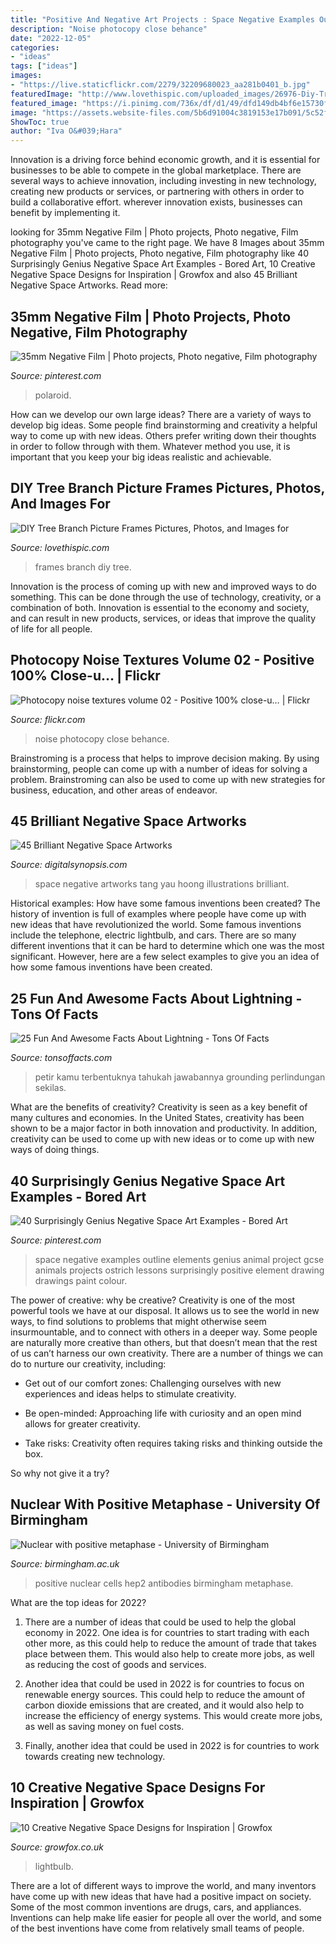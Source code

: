 ```yaml
---
title: "Positive And Negative Art Projects : Space Negative Examples Outline Elements Genius Animal Project Gcse Animals Projects Ostrich Lessons Surprisingly Positive Element Drawing Drawings Paint Colour"
description: "Noise photocopy close behance"
date: "2022-12-05"
categories:
- "ideas"
tags: ["ideas"]
images:
- "https://live.staticflickr.com/2279/32209680023_aa281b0401_b.jpg"
featuredImage: "http://www.lovethispic.com/uploaded_images/26976-Diy-Tree-Branch-Picture-Frames.jpeg?1"
featured_image: "https://i.pinimg.com/736x/df/d1/49/dfd149db4bf6e15730fdfb86cb135498.jpg"
image: "https://assets.website-files.com/5b6d91004c3819153e17b091/5c52f83005c2d65be106fa49_918kL35thhL._SL1425_.jpg"
ShowToc: true
author: "Iva O&#039;Hara"
---
```



Innovation is a driving force behind economic growth, and it is essential for businesses to be able to compete in the global marketplace. There are several ways to achieve innovation, including investing in new technology, creating new products or services, or partnering with others in order to build a collaborative effort. wherever innovation exists, businesses can benefit by implementing it.

	

		
looking for 35mm Negative Film | Photo projects, Photo negative, Film photography you've came to the right page. We have 8 Images about 35mm Negative Film | Photo projects, Photo negative, Film photography like 40 Surprisingly Genius Negative Space Art Examples - Bored Art, 10 Creative Negative Space Designs for Inspiration | Growfox and also 45 Brilliant Negative Space Artworks. Read more:
		
    
## 35mm Negative Film | Photo Projects, Photo Negative, Film Photography

<img loading=lazy src="https://i.pinimg.com/736x/df/d1/49/dfd149db4bf6e15730fdfb86cb135498.jpg" onerror="this.onerror=null;this.src='https://tse3.mm.bing.net/th?id=OIP.DVj63y4ptOfbd3AUYxvv8QHaLb&amp;pid=15.1';" alt="35mm Negative Film | Photo projects, Photo negative, Film photography">

_Source: pinterest.com_

>polaroid. 

	

How can we develop our own large ideas?
There are a variety of ways to develop big ideas. Some people find brainstorming and creativity a helpful way to come up with new ideas. Others prefer writing down their thoughts in order to follow through with them. Whatever method you use, it is important that you keep your big ideas realistic and achievable.

    
## DIY Tree Branch Picture Frames Pictures, Photos, And Images For

<img loading=lazy src="http://www.lovethispic.com/uploaded_images/26976-Diy-Tree-Branch-Picture-Frames.jpeg?1" onerror="this.onerror=null;this.src='https://tse4.mm.bing.net/th?id=OIP.bnIS33c-VNO4oidULzITuwHaKd&amp;pid=15.1';" alt="DIY Tree Branch Picture Frames Pictures, Photos, and Images for">

_Source: lovethispic.com_

>frames branch diy tree. 

	

Innovation is the process of coming up with new and improved ways to do something. This can be done through the use of technology, creativity, or a combination of both. Innovation is essential to the economy and society, and can result in new products, services, or ideas that improve the quality of life for all people.

    
## Photocopy Noise Textures Volume 02 - Positive 100% Close-u… | Flickr

<img loading=lazy src="https://live.staticflickr.com/2279/32209680023_aa281b0401_b.jpg" onerror="this.onerror=null;this.src='https://tse3.mm.bing.net/th?id=OIP.-n2TS_pV_7pZgj0YhVXEFAHaE7&amp;pid=15.1';" alt="Photocopy noise textures volume 02 - Positive 100% close-u… | Flickr">

_Source: flickr.com_

>noise photocopy close behance. 

	

Brainstroming is a process that helps to improve decision making. By using brainstorming, people can come up with a number of ideas for solving a problem. Brainstroming can also be used to come up with new strategies for business, education, and other areas of endeavor.

    
## 45 Brilliant Negative Space Artworks

<img loading=lazy src="https://digitalsynopsis.com/wp-content/uploads/2016/07/negative-space-art-illustrations-tang-yau-hoong-21.jpg" onerror="this.onerror=null;this.src='https://tse4.mm.bing.net/th?id=OIP.fAYDPWYUcn_c2d8eRaKFmQHaKF&amp;pid=15.1';" alt="45 Brilliant Negative Space Artworks">

_Source: digitalsynopsis.com_

>space negative artworks tang yau hoong illustrations brilliant. 

	

Historical examples: How have some famous inventions been created?
The history of invention is full of examples where people have come up with new ideas that have revolutionized the world. Some famous inventions include the telephone, electric lightbulb, and cars. There are so many different inventions that it can be hard to determine which one was the most significant. However, here are a few select examples to give you an idea of how some famous inventions have been created.

    
## 25 Fun And Awesome Facts About Lightning - Tons Of Facts

<img loading=lazy src="http://tonsoffacts.com/wp-content/uploads/2020/12/file-20190122-100282-1y9bwkl-1024x576.jpg" onerror="this.onerror=null;this.src='https://tse1.mm.bing.net/th?id=OIP.SopJZn6DL5_8TbzCZTQfIgHaEK&amp;pid=15.1';" alt="25 Fun And Awesome Facts About Lightning - Tons Of Facts">

_Source: tonsoffacts.com_

>petir kamu terbentuknya tahukah jawabannya grounding perlindungan sekilas. 

	

What are the benefits of creativity?
Creativity is seen as a key benefit of many cultures and economies. In the United States, creativity has been shown to be a major factor in both innovation and productivity. In addition, creativity can be used to come up with new ideas or to come up with new ways of doing things.

    
## 40 Surprisingly Genius Negative Space Art Examples - Bored Art

<img loading=lazy src="https://i.pinimg.com/736x/64/6c/88/646c883b6ea6e779002daf8f83e66807.jpg" onerror="this.onerror=null;this.src='https://tse3.mm.bing.net/th?id=OIP.jdtZ3VKc8DR55sao2EMdegHaLH&amp;pid=15.1';" alt="40 Surprisingly Genius Negative Space Art Examples - Bored Art">

_Source: pinterest.com_

>space negative examples outline elements genius animal project gcse animals projects ostrich lessons surprisingly positive element drawing drawings paint colour. 

	

The power of creative: why be creative?
Creativity is one of the most powerful tools we have at our disposal. It allows us to see the world in new ways, to find solutions to problems that might otherwise seem insurmountable, and to connect with others in a deeper way.
Some people are naturally more creative than others, but that doesn’t mean that the rest of us can’t harness our own creativity. There are a number of things we can do to nurture our creativity, including:

- Get out of our comfort zones: Challenging ourselves with new experiences and ideas helps to stimulate creativity.

- Be open-minded: Approaching life with curiosity and an open mind allows for greater creativity.

- Take risks: Creativity often requires taking risks and thinking outside the box.

So why not give it a try?

    
## Nuclear With Positive Metaphase - University Of Birmingham

<img loading=lazy src="http://www.birmingham.ac.uk/Images/College-MDS-only/facilities/cis/cis-image-library/images/CM.jpg" onerror="this.onerror=null;this.src='https://tse2.mm.bing.net/th?id=OIP.LXeeXHv-1nNLdwGhoXzX9QHaFb&amp;pid=15.1';" alt="Nuclear with positive metaphase - University of Birmingham">

_Source: birmingham.ac.uk_

>positive nuclear cells hep2 antibodies birmingham metaphase. 

	

What are the top ideas for 2022?
1. There are a number of ideas that could be used to help the global economy in 2022. One idea is for countries to start trading with each other more, as this could help to reduce the amount of trade that takes place between them. This would also help to create more jobs, as well as reducing the cost of goods and services.
2. Another idea that could be used in 2022 is for countries to focus on renewable energy sources. This could help to reduce the amount of carbon dioxide emissions that are created, and it would also help to increase the efficiency of energy systems. This would create more jobs, as well as saving money on fuel costs.

3. Finally, another idea that could be used in 2022 is for countries to work towards creating new technology.

    
## 10 Creative Negative Space Designs For Inspiration | Growfox

<img loading=lazy src="https://assets.website-files.com/5b6d91004c3819153e17b091/5c52f83005c2d65be106fa49_918kL35thhL._SL1425_.jpg" onerror="this.onerror=null;this.src='https://tse1.mm.bing.net/th?id=OIP._PXlRAwizn9Ag2t6tpPtXQHaHa&amp;pid=15.1';" alt="10 Creative Negative Space Designs for Inspiration | Growfox">

_Source: growfox.co.uk_

>lightbulb. 

	

There are a lot of different ways to improve the world, and many inventors have come up with new ideas that have had a positive impact on society. Some of the most common inventions are drugs, cars, and appliances. Inventions can help make life easier for people all over the world, and some of the best inventions have come from relatively small teams of people.

